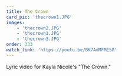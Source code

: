 ```yaml
---
title: The Crown
card_pic: 'thecrown1.JPG'
images:
    - 'thecrown2.JPG'
    - 'thecrown1.JPG'
    - 'thecrown3.JPG'
order: 333
watch_link: 'https://youtu.be/BK7AdMFME50'
---
```


Lyric video for Kayla Nicole's "The Crown."


